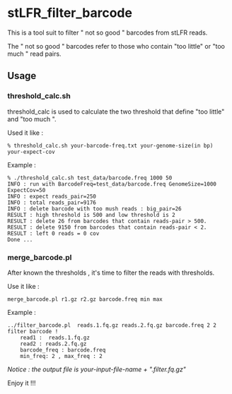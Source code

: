 # stLFR_filter_barcode

This is a tool suit to filter " not so good " barcodes from stLFR reads.

The " not so good " barcodes refer to those who contain "too little" or "too much " read pairs.

## Usage 

### threshold_calc.sh

threshold_calc is used to calculate the two threshold that define "too little" and "too much ".

Used it like :

```
% threshold_calc.sh your-barcode-freq.txt your-genome-size(in bp)  your-expect-cov
```

Example :

```
% ./threshold_calc.sh test_data/barcode.freq 1000 50 
INFO : run with BarcodeFreq=test_data/barcode.freq GenomeSize=1000 ExpectCov=50 
INFO : expect reads_pair=250
INFO : total reads_pair=9176
INFO : delete barcode with too mush reads : big_pair=26
RESULT : high threshold is 500 and low threshold is 2
RESULT : delete 26 from barcodes that contain reads-pair > 500.
RESULT : delete 9150 from barcodes that contain reads-pair < 2.
RESULT : left 0 reads = 0 cov
Done ...
```

###  merge_barcode.pl

After known the thresholds , it's time to filter the reads with thresholds.

Use it like :
```
merge_barcode.pl r1.gz r2.gz barcode.freq min max
```
Example :

```
../filter_barcode.pl  reads.1.fq.gz reads.2.fq.gz barcode.freq 2 2
filter barcode !
    read1 :  reads.1.fq.gz 
    read2 : reads.2.fq.gz 
    barcode_freq : barcode.freq 
    min_freq: 2 , max_freq : 2

```
*Notice : the output file is your-input-file-name + ".filter.fq.gz"*

Enjoy it !!!
